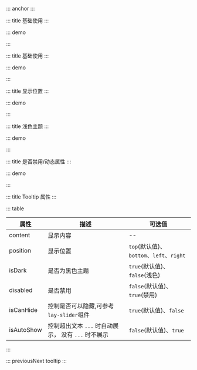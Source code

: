 ::: anchor
:::

::: title 基础使用
:::

::: demo

<template>
<div style="width: 125px; ">
 <lay-tooltip content="假装这里有文字提示" ref="tooltip" :isAutoShow="true">
      假装这里有文字提示
  </lay-tooltip>
</div>
<div style="width: 126px; margin-top: 20px">
 <lay-tooltip content="假装这里有文字提示" ref="tooltip" :isAutoShow="true">
      假装这里有文字提示
  </lay-tooltip>
</div>
</template>

<script>
  import { ref } from 'vue';

export default {
setup() {

    }
}
</script>

<style>
</style>
:::

::: title 基础使用
:::

::: demo

<template>
  <lay-tooltip content="假装这里有文字提示">
    <lay-button>tooltip</lay-button>
  </lay-tooltip>
</template>

<style>
</style>
:::

::: title 显示位置
:::

::: demo

<template>
  <div style="padding: 100px;max-width:400px;">
    <div style="text-align: center;">
      <lay-tooltip content="假装这里有文字提示">
        <lay-button>上边</lay-button>
      </lay-tooltip>
    </div>
    <div>
      <lay-tooltip content="假装这里有文字提示假装这里有文字提示假装这里有文字提示假装这里有文字提示假装这里有文字提示" position="left">
        <lay-button style="float:left;">左边</lay-button>
      </lay-tooltip>
      <lay-tooltip content="假装这里有文字提示假装这里有文字提示假装这里有文字提示假装这里有文字提示假装这里有文字提示" position="right">
        <lay-button style="float:right;">右边</lay-button>
      </lay-tooltip>
      <div style="clear: both;"></div>
    </div>
    <div style="text-align: center;">
      <lay-tooltip content="假装这里有文字提示假装这里有文字提示假装这里有文字提示假装这里有文字提示" position="bottom">
        <lay-button>下边</lay-button>
      </lay-tooltip>
    </div>
  </div>
</template>

<style>
</style>
:::

::: title 浅色主题
:::

::: demo

<template>
  <lay-tooltip content="不明白是是非非，只知我不会不在。" :is-dark="false">
    <lay-button >tooltip</lay-button>
  </lay-tooltip>
</template>

<script>
</script>
:::

::: title 是否禁用/动态属性
:::

::: demo

<template>
  <lay-tooltip :content="content" :is-dark="isDark" :disabled="!disabled">
    <lay-button>tooltip</lay-button>
  </lay-tooltip>
  <lay-switch v-model="disabled" active-text="启用tooltip"  inactive-text="禁用tooltip" style="margin-left: 5px;"></lay-switch>
  <lay-switch v-model="isDark" active-text="深色"  inactive-text="浅色" style="margin-left: 5px;"></lay-switch>
</template>

<script>
  import { ref } from 'vue';

  export default {
    setup() {

      const contentArr = [
        "不明白是是非非，只知我不会不在。",
        "千山万水，去程是你，归程也是你。",
        "一约既定，万山无阻。",
        "时光都淡了，我还伴着你。",
        "只问深情，不问西东。",
        "感谢曾经在我身边的，一直在我身边。",
        "经年再相逢，魂梦与子同。"
      ];
      const rendonCotent = function(){
        return contentArr[Math.floor(Math.random() * contentArr.length)];
      };

      const content = ref(rendonCotent())
      const isDark = ref(false)
      const disabled = ref(true)

      setInterval(()=> content.value =  rendonCotent(), 1000)
      return {
        content,
        isDark,
        disabled
      }
    }
  }
</script>
<style>
</style>
:::

::: title Tooltip 属性
:::

::: table

| 属性        | 描述     | 可选值         |
| ----------- | -------- | -------------- |
| content     | 显示内容 | --             |
| position    | 显示位置 | `top`(默认值)、`bottom`、`left`、`right` |
| isDark      | 是否为黑色主题 | `true`(默认值)、`false`(浅色)   |
| disabled    | 是否禁用 | `false`(默认值)、`true`(禁用)   ||
| isCanHide   | 控制是否可以隐藏,可参考`lay-slider`组件 | `true`(默认值)、`false`   ||
| isAutoShow   | 控制超出文本 `...` 时自动展示， 没有 `...` 时不展示 | `false`(默认值)、`true`   ||

:::

 

::: previousNext tooltip
:::